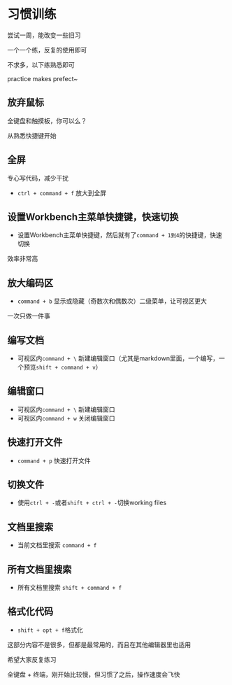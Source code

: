 # 习惯训练

尝试一周，能改变一些旧习

一个一个练，反复的使用即可

不求多，以下练熟悉即可

practice makes prefect~

## 放弃鼠标

全键盘和触摸板，你可以么？

从熟悉快捷键开始

## 全屏

专心写代码，减少干扰

- `ctrl + command + f` 放大到全屏

## 设置Workbench主菜单快捷键，快速切换

- 设置Workbench主菜单快捷键，然后就有了`command + 1到4`的快捷键，快速切换



效率非常高 

## 放大编码区

- `command + b` 显示或隐藏（奇数次和偶数次）二级菜单，让可视区更大

一次只做一件事

## 编写文档

- 可视区内`command + \` 新建编辑窗口（尤其是markdown里面，一个编写，一个预览`shift + command + v`）

## 编辑窗口

- 可视区内`command + \` 新建编辑窗口
- 可视区内`command + w` 关闭编辑窗口

## 快速打开文件

- `command + p` 快速打开文件

## 切换文件

- 使用`ctrl + -`或者`shift + ctrl + -`切换working files

## 文档里搜索

- 当前文档里搜索 `command + f`

## 所有文档里搜索

- 所有文档里搜索 `shift + command + f`

## 格式化代码

- `shift + opt + f`格式化

这部分内容不是很多，但都是最常用的，而且在其他编辑器里也适用

希望大家反复练习

全键盘 + 终端，刚开始比较慢，但习惯了之后，操作速度会飞快
